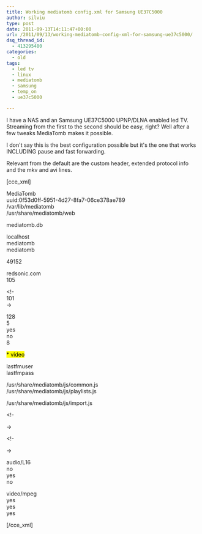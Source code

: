 ```yaml
---
title: Working mediatomb config.xml for Samsung UE37C5000
author: silviu
type: post
date: 2011-09-13T14:11:47+00:00
url: /2011/09/13/working-mediatomb-config-xml-for-samsung-ue37c5000/
dsq_thread_id:
  - 413295480
categories:
  - old
tags:
  - led tv
  - linux
  - mediatomb
  - samsung
  - temp_on
  - ue37c5000

---
```

I have a NAS and an Samsung UE37C5000 UPNP/DLNA enabled led TV. Streaming from the first to the second should be easy, right? Well after a few tweaks MediaTomb makes it possible.

I don't say this is the best configuration possible but it's the one that works INCLUDING pause and fast forwarding.

Relevant from the default are the custom header, extended protocol info and the mkv and avi lines.

[cce_xml]

MediaTomb  
uuid:0f53d0ff-5951-4d27-8fa7-06ce378ae789  
/var/lib/mediatomb  
/usr/share/mediatomb/web

mediatomb.db

localhost  
mediatomb  
mediatomb

49152  
<!-- For PS3 support change to "yes" -->

  
<!--
       Uncomment the lines below to get rid of jerky avi playback on the
       DSM320 or to enable subtitles support on the DSM units
    -->

redsonic.com  
105

<!-- Uncomment the line below if you have a Telegent TG100 -->

  
<!-  
101  
->

128  
5  
yes  
no  
8

<mark>  
*  
<mark>  
video  
</mark>  
</mark>

lastfmuser  
lastfmpass

/usr/share/mediatomb/js/common.js  
/usr/share/mediatomb/js/playlists.js

/usr/share/mediatomb/js/import.js

<map />

<map />

<map />

<map />

<map />

<map />

<map />

<map />

<map />

<map />

<map />

<map />

<map />

<map />

<map />

<map />

<map />

<map />

<map />

<map />

<!-- Uncomment the line below for PS3 divx support -->

  
<!- </p> 

<map />
->
  
<!-- Uncomment the line below for D-Link DSM / ZyXEL DMA-1000 -->

  
<!- </p> 

<map />
-></p> 

<map />

<map />

<map />

audio/L16  
no  
yes  
no

video/mpeg  
yes  
yes  
yes

[/cce_xml]